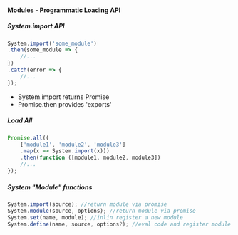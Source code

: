 #### Modules - Programmatic Loading API

##### System.import API

```javascript
System.import('some_module')
.then(some_module => {
    //...
})
.catch(error => {
    //...
});
```

- System.import returns Promise
- Promise.then provides 'exports'

##### Load All
```javascript
Promise.all((
    ['module1', 'module2', 'module3']
    .map(x => System.import(x)))
    .then(function ([module1, module2, module3])
    //...
});
```

##### System "Module" functions

```javascript
System.import(source); //return module via promise
System.module(source, options); //return module via promise
System.set(name, module); //inlin register a new module
System.define(name, source, options?); //eval code and register module
```
